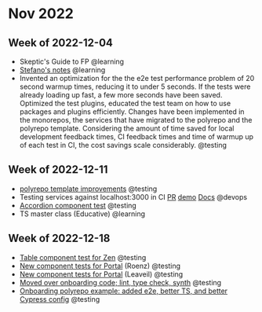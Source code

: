 # Nov 2022

## Week of 2022-12-04

- Skeptic's Guide to FP @learning
- [Stefano's notes](https://dev.to/noriste/routemanager-ui-coding-patterns-arrays-1kcn) @learning
- Invented an optimization for the the e2e test performance problem of 20 second warmup times, reducing it to under 5 seconds. If the tests were already loading up fast, a few more seconds have been saved. Optimized the test plugins, educated the test team on how to use packages and plugins efficiently. Changes have been implemented in the monorepos, the services that have migrated to the polyrepo and the polyrepo template. Considering the amount of time saved for local development feedback times, CI feedback times and time of warmup up of each test in CI, the cost savings scale considerably. @testing

## Week of 2022-12-11

* [polyrepo template improvements](https://github.com/helloextend/backend-service-template/pull/88) @testing
* Testing services against localhost:3000 in CI [PR](https://github.com/helloextend/node-core/pull/13073/)  [demo](https://helloextend.atlassian.net/wiki/spaces/ENG/pages/1576632390/Test+services+against+localhost+in+CI)  [Docs](https://helloextend.atlassian.net/wiki/spaces/ENG/pages/1552023683) @devops
* [Accordion component test](https://github.com/helloextend/client/pull/5363) @testing
* TS master class (Educative) @learning

## Week of 2022-12-18

* [Table component test for Zen](https://github.com/helloextend/client/pull/5387) @testing
* [New component tests for Portal](https://github.com/helloextend/client/pull/5381) (Roenz) @testing
* [New component tests for Portal](https://github.com/helloextend/client/pull/5388) (Leaveil) @testing
* [Moved over onboarding code; lint, type check, synth](https://github.com/helloextend/onboarding-polyrepo-example) @testing
* [Onboarding polyrepo example: added e2e, better TS, and better Cypress config](https://github.com/helloextend/onboarding-polyrepo-example/pull/66) @testing
